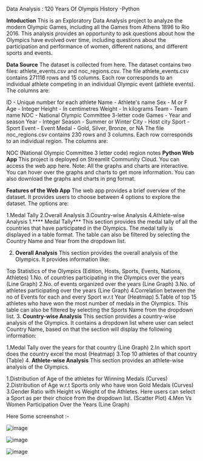 Data Analysis : 120 Years Of Olympis History -Python

**Intoduction**
This is an Exploratory Data Analysis project to analyze the modern Olympic Games, including all the Games from Athens 1896 to Rio 2016.
This analysis provides an opportunity to ask questions about how the Olympics have evolved over time, including questions about the participation and performance of women, different nations, and different sports and events.

**Data Source**
The dataset is collected from here. The dataset contains two files: athlete_events.csv and noc_regions.csv.
The file athlete_events.csv contains 271116 rows and 15 columns. Each row corresponds to an individual athlete competing in an individual Olympic event (athlete events). The columns are:

ID - Unique number for each athlete
Name - Athlete's name
Sex - M or F
Age - Integer
Height - In centimetres
Weight - In kilograms
Team - Team name
NOC - National Olympic Committee 3-letter code
Games - Year and season
Year - Integer
Season - Summer or Winter
City - Host city
Sport - Sport
Event - Event
Medal - Gold, Silver, Bronze, or NA
The file noc_regions.csv contains 230 rows and 3 columns. Each row corresponds to an individual region. The columns are:

NOC (National Olympic Committee 3 letter code)
region
notes
**Python Web App**
This project is deployed on Streamlit Community Cloud. You can access the web app here.
Note: All the graphs and charts are interactive. You can hover over the graphs and charts to get more information. You can also download the graphs and charts in png format.

**Features of the Web App**
The web app provides a brief overview of the dataset. It provides users to choose between 4 options to explore the dataset. The options are:

1.Medal Tally
2.Overall Analysis
3.Country-wise Analysis
4.Athlete-wise Analysis
1.**** Medal Tally***
This section provides the medal tally of all the countries that have participated in the Olympics. The medal tally is displayed in a table format. The table can also be filtered by selecting the Country Name and Year from the dropdown list.

2. **Overall Analysis**
This section provides the overall analysis of the Olympics. It provides information like:

Top Statistics of the Olympics (Edition, Hosts, Sports, Events, Nations, Athletes)
1.No. of countries participating in the Olympics over the years (Line Graph)
2.No. of events organized over the years (Line Graph)
3.No. of athletes participating over the years (Line Graph)
4.Correlation between the no of Events for each and every Sport w.r.t Year (Heatmap)
5.Table of top 15 athletes who have won the most number of medals in the Olympics. This table can also be filtered by selecting the Sports Name from the dropdown list.
3. **Country-wise Analysis**
This section provides a country-wise analysis of the Olympics. It contains a dropdown list where user can select Country Name, based on that the section will display the following information:

1.Medal Tally over the years for that country (Line Graph)
2.In which sport does the country excel the most (Heatmap)
3.Top 10 athletes of that country (Table)
4. **Athlete-wise Analysis**
  This section provides an athlete-wise analysis of the Olympics.

1.Distribution of Age of the athletes for Winning Medals (Curves)
2.Distribution of Age w.r.t Sports only who have won Gold Medals (Curves)
3.Gender Ratio with Height vs Weight of the Athletes. Here users can select a Sport as per their choice from the dropdown list. (Scatter Plot)
4.Men Vs Women Participation Over the Years (Line Graph)


Here Some screenshot :-

![image](https://github.com/shivam2001s/OlymAnalytiXpert/assets/136186606/7529b544-d5af-4a68-b97d-3da28e03d8d9)


![image](https://github.com/shivam2001s/OlymAnalytiXpert/assets/136186606/3c73bd74-ed47-46f1-b209-382a454b9949)


![image](https://github.com/shivam2001s/OlymAnalytiXpert/assets/136186606/a77a42ce-97f7-4d31-b66f-6d5c698913d2)


